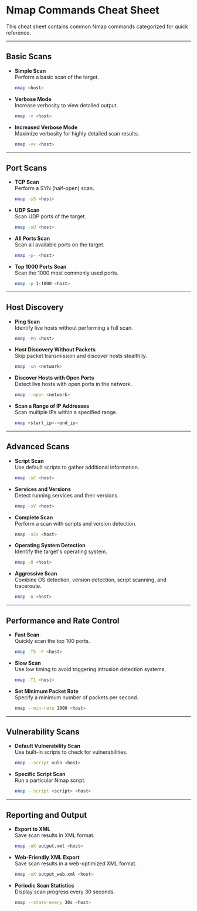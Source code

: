 # Nmap Commands Cheat Sheet

This cheat sheet contains common Nmap commands categorized for quick reference.

---

## Basic Scans

- **Simple Scan**  
  Perform a basic scan of the target.

  ```bash
  nmap <host>
  ```

- **Verbose Mode**  
  Increase verbosity to view detailed output.

  ```bash
  nmap -v <host>
  ```

- **Increased Verbose Mode**  
  Maximize verbosity for highly detailed scan results.
  ```bash
  nmap -vv <host>
  ```

---

## Port Scans

- **TCP Scan**  
  Perform a SYN (half-open) scan.

  ```bash
  nmap -sS <host>
  ```

- **UDP Scan**  
  Scan UDP ports of the target.

  ```bash
  nmap -sU <host>
  ```

- **All Ports Scan**  
  Scan all available ports on the target.

  ```bash
  nmap -p- <host>
  ```

- **Top 1000 Ports Scan**  
  Scan the 1000 most commonly used ports.
  ```bash
  nmap -p 1-1000 <host>
  ```

---

## Host Discovery

- **Ping Scan**  
  Identify live hosts without performing a full scan.

  ```bash
  nmap -Pn <host>
  ```

- **Host Discovery Without Packets**  
  Skip packet transmission and discover hosts stealthily.

  ```bash
  nmap -sn <network>
  ```

- **Discover Hosts with Open Ports**  
  Detect live hosts with open ports in the network.

  ```bash
  nmap --open <network>
  ```

- **Scan a Range of IP Addresses**  
  Scan multiple IPs within a specified range.
  ```bash
  nmap <start_ip>-<end_ip>
  ```

---

## Advanced Scans

- **Script Scan**  
  Use default scripts to gather additional information.

  ```bash
  nmap -sC <host>
  ```

- **Services and Versions**  
  Detect running services and their versions.

  ```bash
  nmap -sV <host>
  ```

- **Complete Scan**  
  Perform a scan with scripts and version detection.

  ```bash
  nmap -sCV <host>
  ```

- **Operating System Detection**  
  Identify the target's operating system.

  ```bash
  nmap -O <host>
  ```

- **Aggressive Scan**  
  Combine OS detection, version detection, script scanning, and traceroute.
  ```bash
  nmap -A <host>
  ```

---

## Performance and Rate Control

- **Fast Scan**  
  Quickly scan the top 100 ports.

  ```bash
  nmap -T5 -F <host>
  ```

- **Slow Scan**  
  Use low timing to avoid triggering intrusion detection systems.

  ```bash
  nmap -T1 <host>
  ```

- **Set Minimum Packet Rate**  
  Specify a minimum number of packets per second.
  ```bash
  nmap --min-rate 1000 <host>
  ```

---

## Vulnerability Scans

- **Default Vulnerability Scan**  
  Use built-in scripts to check for vulnerabilities.

  ```bash
  nmap --script vuln <host>
  ```

- **Specific Script Scan**  
  Run a particular Nmap script.
  ```bash
  nmap --script <script> <host>
  ```

---

## Reporting and Output

- **Export to XML**  
  Save scan results in XML format.

  ```bash
  nmap -oX output.xml <host>
  ```

- **Web-Friendly XML Export**  
  Save scan results in a web-optimized XML format.

  ```bash
  nmap -oX output_web.xml <host>
  ```

- **Periodic Scan Statistics**  
  Display scan progress every 30 seconds.
  ```bash
  nmap --stats-every 30s <host>
  ```
